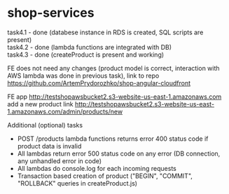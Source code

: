 # shop-services
task4.1 - done (databese instance in RDS is created, SQL scripts are present) \
task4.2 - done (lambda functions are integrated with DB) \
task4.3 - done (createProduct is present and working) 

FE does not need any changes (product model is correct, interaction with AWS lambda was done in previous task), link to repo https://github.com/ArtemPrydorozhko/shop-angular-cloudfront

FE app http://testshopawsbucket2.s3-website-us-east-1.amazonaws.com \
add a new product link http://testshopawsbucket2.s3-website-us-east-1.amazonaws.com/admin/products/new

Additional (optional) tasks
 - POST /products lambda functions returns error 400 status code if product data is invalid
 - All lambdas return error 500 status code on any error (DB connection, any unhandled error in code)
 - All lambdas do console.log for each incoming requests
 - Transaction based creation of product ("BEGIN", "COMMIT", "ROLLBACK" queries in createProduct.js)


